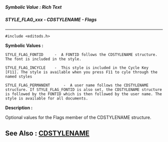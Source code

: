 ##### Symbolic Value : Rich Text
##### STYLE_FLAG_xxx - CDSTYLENAME - Flags
---
```
#include <editods.h>
```

**Symbolic Values :**

	STYLE_FLAG_FONTID	  -  A FONTID follows the CDSTYLENAME structure. The font is included in the style.

	STYLE_FLAG_INCYCLE	  -  This style is included in the Cycle Key [F11]. The style is available when you press F11 to cyle through the named styles

	STYLE_FLAG_PERMANENT	  -  A user name follows the CDSTYLENAME structure. If STYLE_FLAG_FONTID is also set, the CDSTYLENAME structure is followed by the FONTID which is then followed by the user name. The style is available for all documents.


**Description :**

Optional values for the Flags member of the CDSTYLENAME structure.


**See Also :**
[CDSTYLENAME](/domino-c-api-docs/reference/Data/CDSTYLENAME)
---
